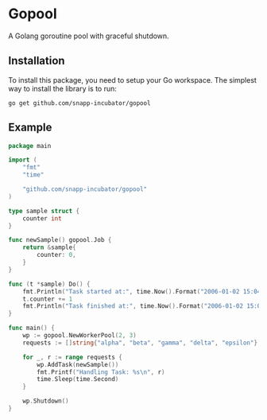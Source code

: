 # Gopool
A Golang goroutine pool with graceful shutdown.

## Installation

To install this package, you need to setup your Go workspace. The simplest way to install the library is to run:
```
go get github.com/snapp-incubator/gopool
```

## Example
```go
package main

import (
	"fmt"
	"time"

	"github.com/snapp-incubator/gopool"
)

type sample struct {
	counter int
}

func newSample() gopool.Job {
	return &sample{
		counter: 0,
	}
}

func (t *sample) Do() {
	fmt.Println("Task started at:", time.Now().Format("2006-01-02 15:04:05"))
	t.counter += 1
	fmt.Println("Task finished at:", time.Now().Format("2006-01-02 15:04:05"))
}

func main() {
	wp := gopool.NewWorkerPool(2, 3)
	requests := []string{"alpha", "beta", "gamma", "delta", "epsilon"}

	for _, r := range requests {
		wp.AddTask(newSample())
		fmt.Printf("Handling Task: %s\n", r)
		time.Sleep(time.Second)
	}

	wp.Shutdown()
}

```
